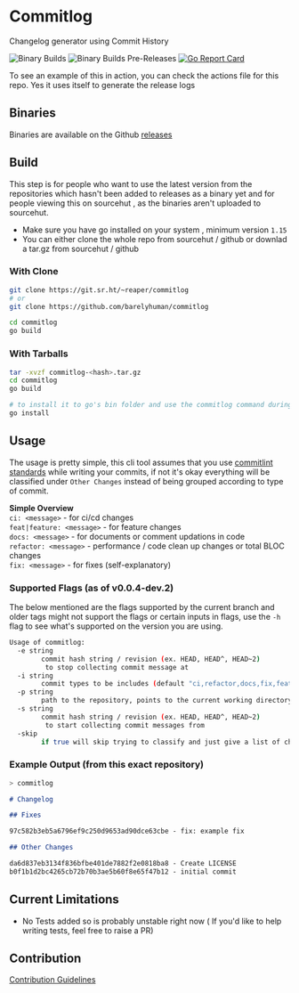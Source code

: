 # Commitlog

Changelog generator using Commit History

![Binary Builds](https://github.com/barelyhuman/commitlog/workflows/Binary%20Builds/badge.svg) 
![Binary Builds Pre-Releases](https://github.com/barelyhuman/commitlog/workflows/Binary%20Builds%20Pre-Releases/badge.svg)
[![Go Report Card](https://goreportcard.com/badge/github.com/barelyhuman/commitlog)](https://goreportcard.com/report/github.com/barelyhuman/commitlog)

To see an example of this in action, you can check the actions file for this repo. Yes it uses itself to generate the release logs

## Binaries 
Binaries are available on the Github [releases](https://github.com/barelyhuman/commitlog/releases)

## Build 
This step is for people who want to use the latest version from the repositories which hasn't been added to releases as a binary yet and for people viewing this on sourcehut , as the binaries aren't uploaded to sourcehut.

- Make sure you have go installed on your system , minimum version `1.15`
- You can either clone the whole repo from sourcehut / github or downlad a tar.gz from sourcehut / github 

### With Clone 

```sh 
git clone https://git.sr.ht/~reaper/commitlog
# or 
git clone https://github.com/barelyhuman/commitlog

cd commitlog 
go build 
```

### With Tarballs 
```sh
tar -xvzf commitlog-<hash>.tar.gz
cd commitlog 
go build 
```

```sh
# to install it to go's bin folder and use the commitlog command during dev or as a perm install
go install 
```

## Usage 

The usage is pretty simple, this cli tool assumes that you use [commitlint standards](https://github.com/conventional-changelog/commitlint#what-is-commitlint) while writing your commits, if not it's okay everything will be classified under `Other Changes` instead of being grouped according to type of commit. 

**Simple Overview**  
`ci: <message>` - for ci/cd changes   
`feat|feature: <message>` - for feature changes  
`docs: <message>` - for documents or comment updations in code  
`refactor: <message>` - performance / code clean up changes or total BLOC changes  
`fix: <message>` - for fixes (self-explanatory)  


### Supported Flags (as of v0.0.4-dev.2)

The below mentioned are the flags supported by the current branch and older tags might not support the flags 
or certain inputs in flags, use the `-h` flag to see what's supported on the version you are using.

```sh
Usage of commitlog:
  -e string
        commit hash string / revision (ex. HEAD, HEAD^, HEAD~2) 
         to stop collecting commit message at
  -i string
        commit types to be includes (default "ci,refactor,docs,fix,feat,test,chore,other")
  -p string
        path to the repository, points to the current working directory by default (default ".")
  -s string
        commit hash string / revision (ex. HEAD, HEAD^, HEAD~2) 
         to start collecting commit messages from
  -skip
        if true will skip trying to classify and just give a list of changes
```

 
### Example Output (from this exact repository)

```sh
> commitlog 
```

```markdown
# Changelog

## Fixes

97c582b3eb5a6796ef9c250d9653ad90dce63cbe - fix: example fix

## Other Changes

da6d837eb3134f836bfbe401de7882f2e0818ba8 - Create LICENSE
b0f1b1d2bc4265cb72b70b3ae5b60f8e65f47b12 - initial commit
```

## Current Limitations

- No Tests added so is probably unstable right now ( If you'd like to help writing tests, feel free to raise a PR)


## Contribution

[Contribution Guidelines](CONTRIBUTING.md)
